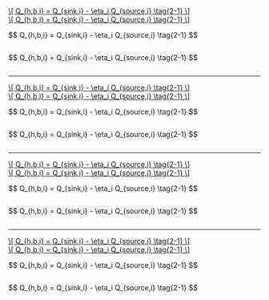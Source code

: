 <a href="/eco2_guide_center/3.%20ECO2%20Assessment%20Guide/index.html" class="equation-link">
  <div class="arithmatex">\[
  Q_{h,b,i} = Q_{sink,i} - \eta_i Q_{source,i} \tag{2-1}
  \]</div>
</a>


<a href="/eco2_guide_center/3.%20ECO2%20Assessment%20Guide/index.html" class="equation-link">
  <div class="arithmatex">\[ Q_{h,b,i} = Q_{sink,i} - \eta_i Q_{source,i} \tag{2-1} \]</div>
</a>

<p onclick="location.href='/eco2_guide_center/3.%20ECO2%20Assessment%20Guide/index.html'" style="cursor:pointer;">
  $$ Q_{h,b,i} = Q_{sink,i} - \eta_i Q_{source,i} \tag{2-1} $$
</p>

<p onclick="location.href='/eco2_guide_center/3.%20ECO2%20Assessment%20Guide/index.html'"
   style="cursor:pointer; display:inline-block; color:inherit;">
  $$ Q_{h,b,i} = Q_{sink,i} - \eta_i Q_{source,i} \tag{2-1} $$
</p>


---

<!-- 1. HTML 구조 + arithmatex -->
<a href="/eco2_guide_center/3.%20ECO2%20Assessment%20Guide/" class="equation-link">
  <div class="arithmatex">\[
  Q_{h,b,i} = Q_{sink,i} - \eta_i Q_{source,i} \tag{2-1}
  \]</div>
</a>

<!-- 2. HTML 구조 + arithmatex (1줄 수식) -->
<a href="/eco2_guide_center/3.%20ECO2%20Assessment%20Guide/" class="equation-link">
  <div class="arithmatex">\[ Q_{h,b,i} = Q_{sink,i} - \eta_i Q_{source,i} \tag{2-1} \]</div>
</a>

<!-- 3. onclick 수식 블록 (한 줄 수식) -->
<p onclick="location.href='/eco2_guide_center/3.%20ECO2%20Assessment%20Guide/'" style="cursor:pointer;">
  $$ Q_{h,b,i} = Q_{sink,i} - \eta_i Q_{source,i} \tag{2-1} $$
</p>

<!-- 4. onclick 수식 블록 + display 옵션 추가 -->
<p onclick="location.href='/eco2_guide_center/3.%20ECO2%20Assessment%20Guide/'"
   style="cursor:pointer; display:inline-block; color:inherit;">
  $$ Q_{h,b,i} = Q_{sink,i} - \eta_i Q_{source,i} \tag{2-1} $$
</p>


---

<!-- ① <a> + <div> (줄바꿈) -->
<a href="/eco2_guide_center/1.%20ECO2%20Logic%20Guide/Advanced_Function/IFC_Model_Linking.html" class="equation-link">
  <div class="arithmatex">\[
  Q_{h,b,i} = Q_{sink,i} - \eta_i Q_{source,i} \tag{2-1}
  \]</div>
</a>

<!-- ② <a> + <div> (한 줄) -->
<a href="/eco2_guide_center/1.%20ECO2%20Logic%20Guide/Advanced_Function/IFC_Model_Linking.html" class="equation-link">
  <div class="arithmatex">\[ Q_{h,b,i} = Q_{sink,i} - \eta_i Q_{source,i} \tag{2-1} \]</div>
</a>

<!-- ③ <p> onclick 방식 -->
<p onclick="location.href='/eco2_guide_center/1.%20ECO2%20Logic%20Guide/Advanced_Function/IFC_Model_Linking.html'" style="cursor:pointer;">
  $$ Q_{h,b,i} = Q_{sink,i} - \eta_i Q_{source,i} \tag{2-1} $$
</p>

<!-- ④ <p> onclick + inline-block -->
<p onclick="location.href='/eco2_guide_center/1.%20ECO2%20Logic%20Guide/Advanced_Function/IFC_Model_Linking.html'"
   style="cursor:pointer; display:inline-block; color:inherit;">
  $$ Q_{h,b,i} = Q_{sink,i} - \eta_i Q_{source,i} \tag{2-1} $$
</p>

---

<!-- ① <a> + <div> (줄바꿈 수식) -->
<a href="/eco2_guide_center/1.%20ECO2%20Logic%20Guide/Hee1_Equation_List.html" class="equation-link">
  <div class="arithmatex">\[
  Q_{h,b,i} = Q_{sink,i} - \eta_i Q_{source,i} \tag{2-1}
  \]</div>
</a>

<!-- ② <a> + <div> (한 줄 수식) -->
<a href="/eco2_guide_center/1.%20ECO2%20Logic%20Guide/Hee1_Equation_List.html" class="equation-link">
  <div class="arithmatex">\[ Q_{h,b,i} = Q_{sink,i} - \eta_i Q_{source,i} \tag{2-1} \]</div>
</a>

<!-- ③ <p> onclick 방식 (한 줄 수식) -->
<p onclick="location.href='/eco2_guide_center/1.%20ECO2%20Logic%20Guide/Hee1_Equation_List.html'" style="cursor:pointer;">
  $$ Q_{h,b,i} = Q_{sink,i} - \eta_i Q_{source,i} \tag{2-1} $$
</p>

<!-- ④ <p> onclick 방식 + inline-block -->
<p onclick="location.href='/eco2_guide_center/1.%20ECO2%20Logic%20Guide/Hee1_Equation_List.html'"
   style="cursor:pointer; display:inline-block; color:inherit;">
  $$ Q_{h,b,i} = Q_{sink,i} - \eta_i Q_{source,i} \tag{2-1} $$
</p>
